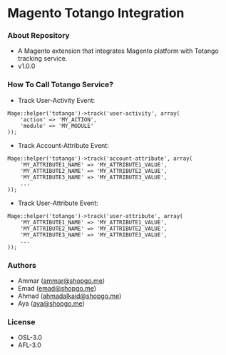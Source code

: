 # Magento Totango Integration #

### About Repository ###

* A Magento extension that integrates Magento platform with Totango tracking service.
* v1.0.0

### How To Call Totango Service? ###

* Track User-Activity Event:
```
Mage::helper('totango')->track('user-activity', array(
    'action' => 'MY_ACTION',
    'module' => 'MY_MODULE'
));
```
* Track Account-Attribute Event:
```
Mage::helper('totango')->track('account-attribute', array(
    'MY_ATTRIBUTE1_NAME' => 'MY_ATTRIBUTE1_VALUE',
    'MY_ATTRIBUTE2_NAME' => 'MY_ATTRIBUTE2_VALUE',
    'MY_ATTRIBUTE3_NAME' => 'MY_ATTRIBUTE3_VALUE',
    ...
));
```
* Track User-Attribute Event:
```
Mage::helper('totango')->track('user-attribute', array(
    'MY_ATTRIBUTE1_NAME' => 'MY_ATTRIBUTE1_VALUE',
    'MY_ATTRIBUTE2_NAME' => 'MY_ATTRIBUTE2_VALUE',
    'MY_ATTRIBUTE3_NAME' => 'MY_ATTRIBUTE3_VALUE',
    ...
));
```

### Authors ###

* Ammar (<ammar@shopgo.me>)
* Emad (<emad@shopgo.me>)
* Ahmad (<ahmadalkaid@shopgo.me>)
* Aya (<aya@shopgo.me>)

### License ###

* OSL-3.0
* AFL-3.0
